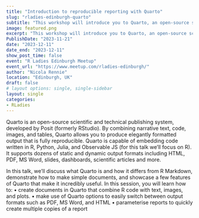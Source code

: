```yaml
---
title: "Introduction to reproducible reporting with Quarto"
slug: "rladies-edinburgh-quarto"
subtitle: "This workshop will introduce you to Quarto, an open-source scientific and technical publishing system that allows you to combine narrative text, code, images, and tables. We'll learn how to make different types of documents such as PDF, MS Word, and HTML, and how to parameterise reports and save ourselves time!"
image: featured.png
excerpt: "This workshop will introduce you to Quarto, an open-source scientific and technical publishing system that allows you to combine narrative text, code, images, and tables. We'll learn how to make different types of documents such as PDF, MS Word, and HTML, and how to parameterise reports and save ourselves time!"
PublishDate: "2023-11-21"
date: "2023-12-11"
date_end: "2023-12-11"
show_post_time: false
event: "R Ladies Edinburgh Meetup"
event_url: "https://www.meetup.com/rladies-edinburgh/"
author: "Nicola Rennie"
location: "Edinburgh, UK"
draft: false
# layout options: single, single-sidebar
layout: single
categories:
- RLadies
---
```


Quarto is an open-source scientific and technical publishing system, developed by Posit (formerly RStudio). By combining narrative text, code, images, and tables, Quarto allows you to produce elegantly formatted output that is fully reproducible. Quarto is capable of embedding code written in R, Python, Julia, and Observable JS (for this talk we’ll focus on R). It supports dozens of static and dynamic output formats including HTML, PDF, MS Word, slides, dashboards, scientific articles and more.

In this talk, we’ll discuss what Quarto is and how it differs from R Markdown, demonstrate how to make simple documents, and showcase a few features of Quarto that make it incredibly useful. In this session, you will learn how to:
•	create documents in Quarto that combine R code with text, images, and plots. 
•	make use of Quarto options to easily switch between output formats such as PDF, MS Word, and HTML
•	parameterise reports to quickly create multiple copies of a report
